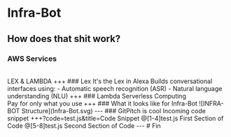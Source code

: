 # Infra-Bot
How does that shit work?
---
### AWS Services
<br>
LEX & LAMBDA
+++
### Lex
It's the Lex in Alexa
Builds conversational interfaces using:
- Automatic speech recognition (ASR)
- Natural language understanding (NLU)
+++
### Lambda
Serverless Computing
<br>
Pay for only what you use
+++
### What it looks like for Infra-Bot
![INFRA-BOT Structure](Infra-Bot.svg)
---
### GitPitch is cool
Incoming code snippet
+++?code=test.js&title=Code Snippet
@[1-4]test.js First Section of Code
@[5-8]test.js Second Section of Code
---
# Fin